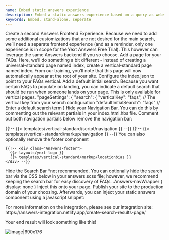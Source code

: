 ```yaml
---
name: Embed static answers experience
description: Embed a static answers experience based on a query as website content.
keywords: Embed, stand-alone, seperate
---
```


Create a second Answers Frontend Experience. Because we need to add some additional customizations that are not desired for the main search, we’ll need a separate frontend experience (and as a reminder, only one experience is in scope for the Yext Answers Free Trial). This however can leverage the same Answers backend if you so choose.
Add a page for your FAQs. Here, we’ll do something a bit different - instead of creating a universal-standard page named index, create a vertical-standard page named index. From our training, you’ll note that this page will now automatically appear at the root of your site. Configure the index.json to point to your FAQs vertical.
Add a default initial search. Because you want certain FAQs to populate on landing, you can indicate a default search that should be run when someone lands on your page. This is only available for vertical pages.
 "pageSettings": {
     "search": {
       "verticalKey": "faqs", // The vertical key from your search configuration
       "defaultInitialSearch": "faqs" // Enter a default search term
     }
Hide your Navigation Bar. You can do this by commenting out the relevant partials in your index.html.hbs file.
Comment out both navigation partials below remove the navigation bar:

{{!-- {{> templates/vertical-standard/script/navigation }} --}}
{{!-- {{> templates/vertical-standard/markup/navigation }} --}}
You can also optionally remove the footer component

    {{!-- <div class="Answers-footer">
      {{> layouts/yext-logo }}
      {{> templates/vertical-standard/markup/locationbias }}
    </div> --}}
Hide the Search Bar *not recommended. You can optionally hide the search bar via the CSS below in your answers.scss file; however, we recommend keeping the search bar for easy discovery of FAQs.
.Answers-navWrapper {
  display: none
}
Inject this onto your page. Publish your site to the production domain of your choosing. Afterwards, you can inject your static answers component using a javascript snippet:
<div id="answers-container"></div>
<script src="[[production url]]/iframe.js"></script>
For more information on the integration, please see our integration site: https://answers-integration.netlify.app/create-search-results-page/

Your end result will look something like this!

![image|690x176](https://aws1.discourse-cdn.com/turtlehead/optimized/2X/b/b0455078473d36b236b990af501d7cce00cc4278_2_1033x684.png)